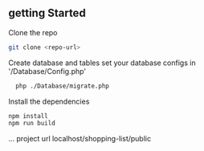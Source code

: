 ## getting Started

Clone the repo

```bash
git clone <repo-url>
```
Create database and tables
  set your database configs in '/Database/Config.php'
```bash 
  php ./Database/migrate.php
```

Install the dependencies

  ```bash
  npm install
  npm run build
  ```

... project url
  localhost/shopping-list/public
